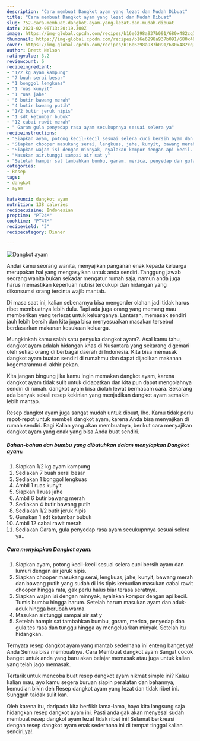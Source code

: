 ```yaml
---
description: "Cara membuat Dangkot ayam yang lezat dan Mudah Dibuat"
title: "Cara membuat Dangkot ayam yang lezat dan Mudah Dibuat"
slug: 752-cara-membuat-dangkot-ayam-yang-lezat-dan-mudah-dibuat
date: 2021-02-06T13:20:19.300Z
image: https://img-global.cpcdn.com/recipes/b16e6298a937b091/680x482cq70/dangkot-ayam-foto-resep-utama.jpg
thumbnail: https://img-global.cpcdn.com/recipes/b16e6298a937b091/680x482cq70/dangkot-ayam-foto-resep-utama.jpg
cover: https://img-global.cpcdn.com/recipes/b16e6298a937b091/680x482cq70/dangkot-ayam-foto-resep-utama.jpg
author: Brett Nelson
ratingvalue: 3.2
reviewcount: 6
recipeingredient:
- "1/2 kg ayam kampung"
- "7 buah serai besar"
- "1 bonggol lengkuas"
- "1 ruas kunyit"
- "1 ruas jahe"
- "6 butir bawang merah"
- "4 butir bawang putih"
- "1/2 butir jeruk nipis"
- "1 sdt ketumbar bubuk"
- "12 cabai rawit merah"
- " Garam gula penyedap rasa ayam secukupnnya sesuai selera ya"
recipeinstructions:
- "Siapkan ayam, potong kecil-kecil sesuai selera cuci bersih ayam dan lumuri dengan air jeruk nipis."
- "Siapkan chooper masukang serai, lengkuas, jahe, kunyit, bawang merah dan bawang putih yang sudah di iris tipis kemudian masukan cabai rawit chooper hingga rata, gak perlu halus biar terasa seratnya."
- "Siapkan wajan isi dengan minnyak, nyalakan kompor dengan api kecil. Tumis bumbu hingga harum. Setelah harum masukan ayam dan aduk-aduk hingga berubah warna."
- "Masukan air.tunggi sampai air sat y"
- "Setelah hampir sat tambahkan bumbu, garam, merica, penyedap dan gula.tes rasa dan tunggu hingga ay mengeluarkan minyak. Setelah itu hidangkan."
categories:
- Resep
tags:
- dangkot
- ayam

katakunci: dangkot ayam 
nutrition: 138 calories
recipecuisine: Indonesian
preptime: "PT24M"
cooktime: "PT47M"
recipeyield: "3"
recipecategory: Dinner

---
```



![Dangkot ayam](https://img-global.cpcdn.com/recipes/b16e6298a937b091/680x482cq70/dangkot-ayam-foto-resep-utama.jpg)

Andai kamu seorang wanita, menyajikan panganan enak kepada keluarga merupakan hal yang mengasyikan untuk anda sendiri. Tanggung jawab seorang  wanita bukan sekadar mengatur rumah saja, namun anda juga harus memastikan keperluan nutrisi tercukupi dan hidangan yang dikonsumsi orang tercinta wajib mantab.

Di masa  saat ini, kalian sebenarnya bisa mengorder olahan jadi tidak harus ribet membuatnya lebih dulu. Tapi ada juga orang yang memang mau memberikan yang terlezat untuk keluarganya. Lantaran, memasak sendiri jauh lebih bersih dan kita juga bisa menyesuaikan masakan tersebut berdasarkan makanan kesukaan keluarga. 



Mungkinkah kamu salah satu penyuka dangkot ayam?. Asal kamu tahu, dangkot ayam adalah hidangan khas di Nusantara yang sekarang digemari oleh setiap orang di berbagai daerah di Indonesia. Kita bisa memasak dangkot ayam buatan sendiri di rumahmu dan dapat dijadikan makanan kegemaranmu di akhir pekan.

Kita jangan bingung jika kamu ingin memakan dangkot ayam, karena dangkot ayam tidak sulit untuk didapatkan dan kita pun dapat mengolahnya sendiri di rumah. dangkot ayam bisa diolah lewat bermacam cara. Sekarang ada banyak sekali resep kekinian yang menjadikan dangkot ayam semakin lebih mantap.

Resep dangkot ayam juga sangat mudah untuk dibuat, lho. Kamu tidak perlu repot-repot untuk membeli dangkot ayam, karena Anda bisa menyajikan di rumah sendiri. Bagi Kalian yang akan membuatnya, berikut cara menyajikan dangkot ayam yang enak yang bisa Anda buat sendiri.

<!--inarticleads1-->

##### Bahan-bahan dan bumbu yang dibutuhkan dalam menyiapkan Dangkot ayam:

1. Siapkan 1/2 kg ayam kampung
1. Sediakan 7 buah serai besar
1. Sediakan 1 bonggol lengkuas
1. Ambil 1 ruas kunyit
1. Siapkan 1 ruas jahe
1. Ambil 6 butir bawang merah
1. Sediakan 4 butir bawang putih
1. Sediakan 1/2 butir jeruk nipis
1. Gunakan 1 sdt ketumbar bubuk
1. Ambil 12 cabai rawit merah
1. Sediakan  Garam, gula penyedap rasa ayam secukupnnya sesuai selera ya..




<!--inarticleads2-->

##### Cara menyiapkan Dangkot ayam:

1. Siapkan ayam, potong kecil-kecil sesuai selera cuci bersih ayam dan lumuri dengan air jeruk nipis.
1. Siapkan chooper masukang serai, lengkuas, jahe, kunyit, bawang merah dan bawang putih yang sudah di iris tipis kemudian masukan cabai rawit chooper hingga rata, gak perlu halus biar terasa seratnya.
1. Siapkan wajan isi dengan minnyak, nyalakan kompor dengan api kecil. Tumis bumbu hingga harum. Setelah harum masukan ayam dan aduk-aduk hingga berubah warna.
1. Masukan air.tunggi sampai air sat y
1. Setelah hampir sat tambahkan bumbu, garam, merica, penyedap dan gula.tes rasa dan tunggu hingga ay mengeluarkan minyak. Setelah itu hidangkan.




Ternyata resep dangkot ayam yang mantab sederhana ini enteng banget ya! Anda Semua bisa membuatnya. Cara Membuat dangkot ayam Sangat cocok banget untuk anda yang baru akan belajar memasak atau juga untuk kalian yang telah jago memasak.

Tertarik untuk mencoba buat resep dangkot ayam nikmat simple ini? Kalau kalian mau, ayo kamu segera buruan siapin peralatan dan bahannya, kemudian bikin deh Resep dangkot ayam yang lezat dan tidak ribet ini. Sungguh taidak sulit kan. 

Oleh karena itu, daripada kita berfikir lama-lama, hayo kita langsung saja hidangkan resep dangkot ayam ini. Pasti anda gak akan menyesal sudah membuat resep dangkot ayam lezat tidak ribet ini! Selamat berkreasi dengan resep dangkot ayam enak sederhana ini di tempat tinggal kalian sendiri,ya!.

